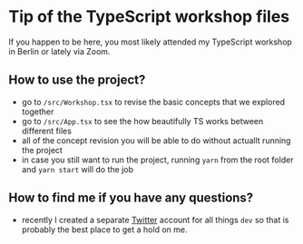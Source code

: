 

# Tip of the TypeScript workshop files

If you happen to be here, you most likely attended my TypeScript workshop in Berlin or lately via Zoom. 

## How to use the project?

- go to `/src/Workshop.tsx` to revise the basic concepts that we explored together
- go to `/src/App.tsx` to see the how beautifully TS works between different files 
- all of the concept revision you will be able to do without actuallt running the project
- in case you still want to run the project, running `yarn` from the root folder and `yarn start` will do the job

## How to find me if you have any questions? 

- recently I created a separate [Twitter](https://twitter.com/devArturs) account for all things `dev` so that is probably the best place to get a hold on me.



